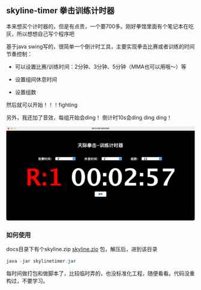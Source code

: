 
## skyline-timer 拳击训练计时器

本来想买个计时器的，但是有点贵，一个要700多。刚好拳馆里面有个笔记本在吃灰，所以想想自己写个程序吧

基于java swing写的，很简单一个倒计时工具，主要实现拳击比赛或者训练的时间节奏控制：

* 可以设置比赛/训练时间：2分钟、3分钟、5分钟（MMA也可以用哦～）等

* 设置组间休息时间

* 设置组数

然后就可以开始！！！fighting 

另外，我还加了音效，每组开始会ding！ 倒计时10s会ding ding ding！

![logo](docs/img.png)


### 如何使用

docs目录下有个skyline.zip [skyline.zio](docs/skyline.zip) 包，解压后，进到该目录

```java
java -jar skylinetimer.jar
```

每时间做打包和做脚本了，比较临时弄的，也没标准化工程，随便看看。代码没重构过，不要学习。
